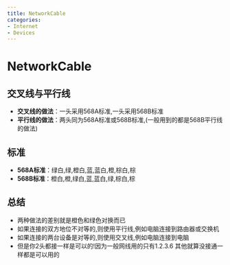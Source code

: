 ```yaml
---
title: NetworkCable
categories:
- Internet
- Devices
---
```

# NetworkCable

## 交叉线与平行线

- **交叉线的做法**：一头采用568A标准,一头采用568B标准
- **平行线的做法**：两头同为568A标准或568B标准,(一般用到的都是568B平行线的做法)

## 标准

- **568A标准**：绿白,绿,橙白,蓝,蓝白,橙,棕白,棕
- **568B标准**：橙白,橙,绿白,蓝,蓝白,绿,棕白,棕

## 总结

- 两种做法的差别就是橙色和绿色对换而已
- 如果连接的双方地位不对等的,则使用平行线,例如电脑连接到路由器或交换机
- 如果连接的两台设备是对等的,则使用交叉线,例如电脑连接到电脑
- 但是你2头都接一样是可以的!因为一般网线用的只有1.2.3.6 其他就算没接通一样都是可以用的
